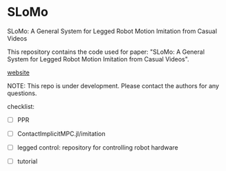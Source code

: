 # SLoMo
SLoMo: A General System for Legged Robot Motion Imitation from Casual Videos

This repository contains the code used for paper: "SLoMo: A General System for Legged Robot Motion Imitation from Casual Videos". 

[website](https://slomo-www.github.io/website/)

NOTE: This repo is under development. Please contact the authors for any questions.

checklist:
- [ ] PPR 
- [ ] ContactImplicitMPC.jl/imitation
- [ ] legged control: repository for controlling robot hardware
- [ ] tutorial

